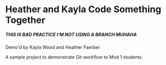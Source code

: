 # Heather and Kayla Code Something Together

##### THIS IS BAD PRACTICE I'M NOT USING A BRANCH MUHAHA


Demo'd by Kayla Wood and Heather Faerber

A sample project to demonstrate Git workflow to Mod 1 students.
